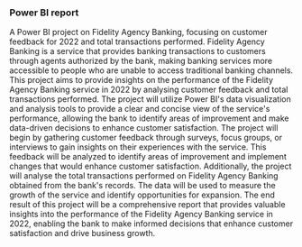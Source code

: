 ### Power BI report

A Power BI project on Fidelity Agency Banking, focusing on customer feedback for 2022 and total transactions performed. Fidelity Agency Banking is a service that provides banking transactions to customers through agents authorized by the bank, making banking services more accessible to people who are unable to access traditional banking channels.
This project aims to provide insights on the performance of the Fidelity Agency Banking service in 2022 by analysing customer feedback and total transactions performed. The project will utilize Power BI's data visualization and analysis tools to provide a clear and concise view of the service's performance, allowing the bank to identify areas of improvement and make data-driven decisions to enhance customer satisfaction.
The project will begin by gathering customer feedback through surveys, focus groups, or interviews to gain insights on their experiences with the service. This feedback will be analyzed to identify areas of improvement and implement changes that would enhance customer satisfaction.
Additionally, the project will analyse the total transactions performed on Fidelity Agency Banking obtained from the bank's records. The data will be used to measure the growth of the service and identify opportunities for expansion.
The end result of this project will be a comprehensive report that provides valuable insights into the performance of the Fidelity Agency Banking service in 2022, enabling the bank to make informed decisions that enhance customer satisfaction and drive business growth.
